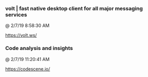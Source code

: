 ﻿

### volt | fast native desktop client for all major messaging services
@ 2/7/19 8:58:30 AM

https://volt.ws/



### Code analysis and insights
@ 2/7/19 11:20:41 AM

https://codescene.io/

